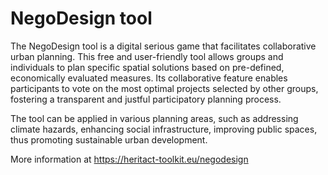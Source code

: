 # NegoDesign tool

The NegoDesign tool is a digital serious game that facilitates collaborative urban planning. This free and user-friendly tool allows groups and individuals to plan specific spatial solutions based on pre-defined, economically evaluated measures. Its collaborative feature enables participants to vote on the most optimal projects selected by other groups, fostering a transparent and justful participatory planning process.

The tool can be applied in various planning areas, such as addressing climate hazards, enhancing social infrastructure, improving public spaces, thus promoting sustainable urban development.

More information at https://heritact-toolkit.eu/negodesign